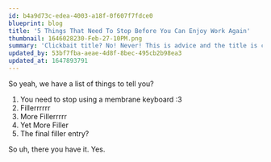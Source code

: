 ```yaml
---
id: b4a9d73c-edea-4003-a18f-0f607f7fdce0
blueprint: blog
title: '5 Things That Need To Stop Before You Can Enjoy Work Again'
thumbnail: 1646028230-Feb-27-10PM.png
summary: 'Clickbait title? No! Never! This is advice and the title is completely descriptive, as it should be~'
updated_by: 53bf7fba-aeae-4d8f-8bec-495cb2b98ea3
updated_at: 1647893791
---
```

So yeah, we have a list of things to tell you?

1. You need to stop using a membrane keyboard :3
2. Fillerrrrrr
3. More Fillerrrrr
4. Yet More Filler
5. The final filler entry?

So uh, there you have it. Yes.